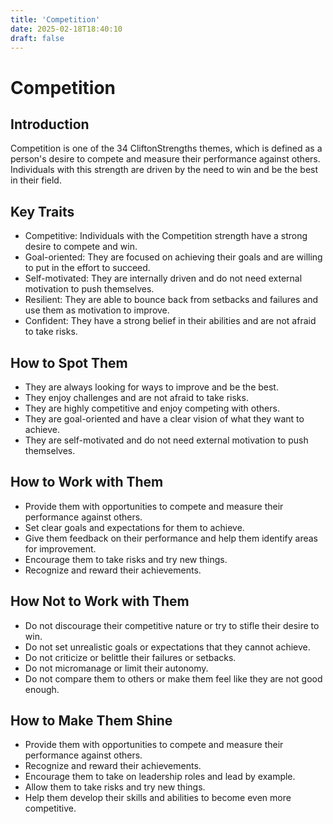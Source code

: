 ```yaml
---
title: 'Competition'
date: 2025-02-18T18:40:10
draft: false
---
```


# Competition

## Introduction

Competition is one of the 34 CliftonStrengths themes, which is defined as a person's desire to compete and measure their performance against others. Individuals with this strength are driven by the need to win and be the best in their field.

## Key Traits

- Competitive: Individuals with the Competition strength have a strong desire to compete and win.
- Goal-oriented: They are focused on achieving their goals and are willing to put in the effort to succeed.
- Self-motivated: They are internally driven and do not need external motivation to push themselves.
- Resilient: They are able to bounce back from setbacks and failures and use them as motivation to improve.
- Confident: They have a strong belief in their abilities and are not afraid to take risks.

## How to Spot Them

- They are always looking for ways to improve and be the best.
- They enjoy challenges and are not afraid to take risks.
- They are highly competitive and enjoy competing with others.
- They are goal-oriented and have a clear vision of what they want to achieve.
- They are self-motivated and do not need external motivation to push themselves.

## How to Work with Them

- Provide them with opportunities to compete and measure their performance against others.
- Set clear goals and expectations for them to achieve.
- Give them feedback on their performance and help them identify areas for improvement.
- Encourage them to take risks and try new things.
- Recognize and reward their achievements.

## How Not to Work with Them

- Do not discourage their competitive nature or try to stifle their desire to win.
- Do not set unrealistic goals or expectations that they cannot achieve.
- Do not criticize or belittle their failures or setbacks.
- Do not micromanage or limit their autonomy.
- Do not compare them to others or make them feel like they are not good enough.

## How to Make Them Shine

- Provide them with opportunities to compete and measure their performance against others.
- Recognize and reward their achievements.
- Encourage them to take on leadership roles and lead by example.
- Allow them to take risks and try new things.
- Help them develop their skills and abilities to become even more competitive.
